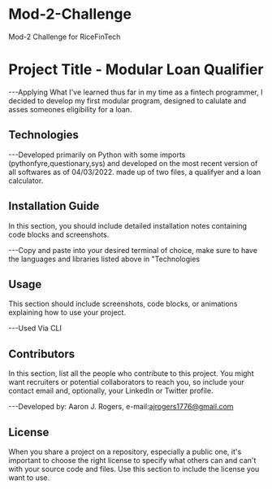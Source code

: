 # Mod-2-Challenge
Mod-2 Challenge for RiceFinTech
# Project Title - Modular Loan Qualifier

---Applying What I've learned thus far in my time as a fintech programmer, I decided to develop my first modular program, designed to calulate and asses someones eligibility for a loan.

## Technologies

---Developed primarily on Python with some imports (pythonfyre,questionary,sys) and developed on the most recent version of all softwares as of 04/03/2022. made up of two files, a qualifyer and a loan calculator.

## Installation Guide

In this section, you should include detailed installation notes containing code blocks and screenshots.

---Copy and paste into your desired terminal of choice, make sure to have the languages and libraries listed above in "Technologies

## Usage

This section should include screenshots, code blocks, or animations explaining how to use your project.

---Used Via CLI

## Contributors

In this section, list all the people who contribute to this project. You might want recruiters or potential collaborators to reach you, so include your contact email and, optionally, your LinkedIn or Twitter profile.

---Developed by: Aaron J. Rogers, e-mail:ajrogers1776@gmail.com

## License

When you share a project on a repository, especially a public one, it's important to choose the right license to specify what others can and can't with your source code and files. Use this section to include the license you want to use.
